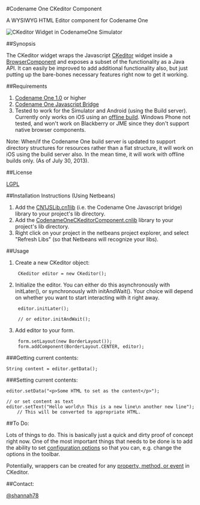 #Codename One CKeditor Component

A WYSIWYG HTML Editor component for Codename One

![CKeditor Widget in CodenameOne Simulator](https://github.com/shannah/cn1-ckeditor/raw/master/screenshots/ckeditor-iphone4.png)

##Synopsis

The CKeditor widget wraps the Javascript [CKeditor](http://ckeditor.com/) widget inside a [BrowserComponent](https://codenameone.googlecode.com/svn/trunk/CodenameOne/javadoc/com/codename1/ui/BrowserComponent.html) and exposes
a subset of the functionality as a Java API.  It can easily be improved to add additional
functionality also, but just putting up the bare-bones necessary features right now to
get it working.

##Requirements

1. [Codename One 1.0](http://www.codenameone.com) or higher
2. [Codename One Javascript Bridge](https://github.com/shannah/CodenameOneJS)
3. Tested to work for the Simulator and Android (using the Build server).  Currently only works on iOS using an [offline build](http://sjhannah.com/blog/?p=228).  Windows Phone not tested, and won't work on Blackberry or JME since they don't support native browser components.

Note:  When/if the Codename One build server is updated to support directory structures for resources rather than a flat structure, it will work on iOS using the build server also.  In the mean time, it will work with offline builds only.  (As of July 30, 2013).

##License

[LGPL](http://www.gnu.org/licenses/lgpl.html)

##Installation Instructions (Using Netbeans)

1. Add the [CN1JSLib.cn1lib](https://github.com/shannah/CodenameOneJS/raw/master/dist/CN1JSLib.cn1lib) (i.e. the Codename One Javascript bridge) library to your project's lib directory.
2. Add the [CodenameOneCKeditorComponent.cnlib](https://github.com/shannah/cn1-ckeditor/blob/master/dist/CodenameOneCKeditorComponent.cn1lib?raw=true) library to your project's lib directory.
3. Right click on your project in the netbeans project explorer, and select "Refresh Libs" (so that Netbeans will recognize your libs).


##Usage

1. Create a new CKeditor object:
    
        CKeditor editor = new CKeditor();
    
2. Initialize the editor.  You can either do this asynchronously with initLater(), or synchronously with initAndWait().  Your choice will
depend on whether you want to start interacting with it right away.

        editor.initLater();
        
        // or editor.initAndWait();
    
3. Add editor to your form.

        form.setLayout(new BorderLayout());
        form.addComponent(BorderLayout.CENTER, editor);
    
###Getting current contents:

    String content = editor.getData();
    
###Setting current contents:

    editor.setData("<p>Some HTML to set as the content</p>");
    
    // or set content as text
    editor.setText("Hello world\n This is a new line\n another new line");
        // This will be converted to appropriate HTML.
        
##To Do:

Lots of things to do.  This is basically just a quick and dirty proof of concept right now.  One of the most important things that needs to be done is to add the ability to
set [configuration options](http://docs.ckeditor.com/#!/api/CKEDITOR.config) so that you can, e.g. change the options in the toolbar.

Potentially, wrappers can be created for any [property, method, or event](http://docs.ckeditor.com/#!/api/CKEDITOR.editor) in CKeditor.

##Contact:

[@shannah78](http://www.twitter.com/shannah78)
